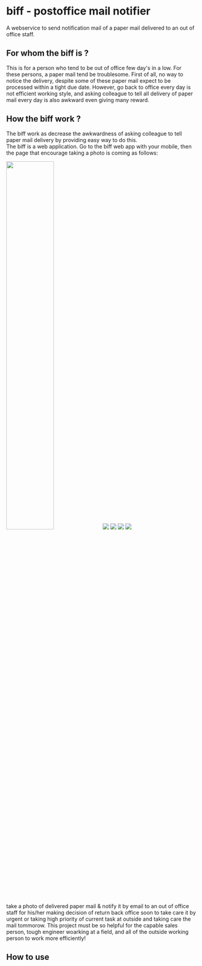 # biff - postoffice mail notifier
A webservice to send notification mail of a paper mail delivered to an out of office staff.

## For whom the biff is ?

This is for a person who tend to be out of office few day's in a low. For these persons, a paper mail tend be troublesome. First of all, no way to notice the delivery, despite some of these paper mail expect to be processed within a tight due date. However, go back to office every day is not efficient working style, and asking colleague to tell all delivery of paper mail every day is also awkward even giving many reward.

## How the biff work ?

The biff work as decrease the awkwardness of asking colleague to tell paper mail delivery by providing easy way to do this.  
The biff is a web application. Go to the biff web app with your mobile, then the page that encourage taking a photo is coming as follows:

<img src="pic/2018-12-03-10.08.56.png" width=50%>
<img src="pic/2018-12-03-10.09.06.png">
<img src="pic/2018-12-03-10.09.59.png">
<img src="pic/2018-12-03-10.10.12.png">
<img src="pic/2018-12-03-10.11.30.png">


take a photo of delivered paper mail & notify it by email to an out of office staff for his/her making decision of return back office soon to take care it by urgent or taking high priority of current task at outside and taking care the mail tommorow.
This project must be so helpful for the capable sales person, tough engineer woarking at a field, and all of the outside working person to work more efficiently!

## How to use

